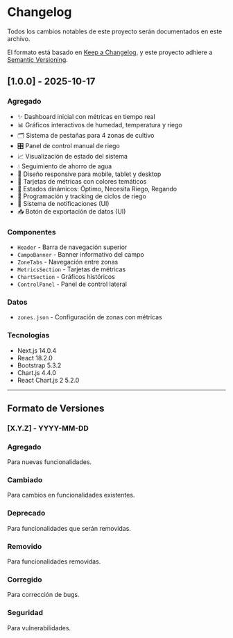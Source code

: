 # Changelog

Todos los cambios notables de este proyecto serán documentados en este archivo.

El formato está basado en [Keep a Changelog](https://keepachangelog.com/es/1.0.0/),
y este proyecto adhiere a [Semantic Versioning](https://semver.org/lang/es/).

## [1.0.0] - 2025-10-17

### Agregado
- ✨ Dashboard inicial con métricas en tiempo real
- 📊 Gráficos interactivos de humedad, temperatura y riego
- 🗂️ Sistema de pestañas para 4 zonas de cultivo
- 🎛️ Panel de control manual de riego
- 📈 Visualización de estado del sistema
- 💧 Seguimiento de ahorro de agua
- 📱 Diseño responsive para mobile, tablet y desktop
- 🎨 Tarjetas de métricas con colores temáticos
- 🔄 Estados dinámicos: Óptimo, Necesita Riego, Regando
- 📅 Programación y tracking de ciclos de riego
- 🔔 Sistema de notificaciones (UI)
- 📥 Botón de exportación de datos (UI)

### Componentes
- `Header` - Barra de navegación superior
- `CampoBanner` - Banner informativo del campo
- `ZoneTabs` - Navegación entre zonas
- `MetricsSection` - Tarjetas de métricas
- `ChartSection` - Gráficos históricos
- `ControlPanel` - Panel de control lateral

### Datos
- `zones.json` - Configuración de zonas con métricas

### Tecnologías
- Next.js 14.0.4
- React 18.2.0
- Bootstrap 5.3.2
- Chart.js 4.4.0
- React Chart.js 2 5.2.0

---

## Formato de Versiones

### [X.Y.Z] - YYYY-MM-DD

### Agregado
Para nuevas funcionalidades.

### Cambiado
Para cambios en funcionalidades existentes.

### Deprecado
Para funcionalidades que serán removidas.

### Removido
Para funcionalidades removidas.

### Corregido
Para corrección de bugs.

### Seguridad
Para vulnerabilidades.


